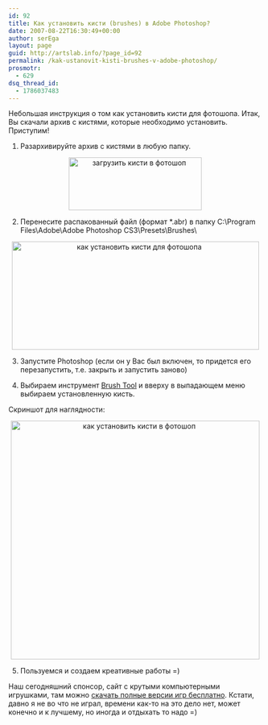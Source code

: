```yaml
---
id: 92
title: Как установить кисти (brushes) в Adobe Photoshop?
date: 2007-08-22T16:30:49+00:00
author: serEga
layout: page
guid: http://artslab.info/?page_id=92
permalink: /kak-ustanovit-kisti-brushes-v-adobe-photoshop/
prosmotr:
  - 629
dsq_thread_id:
  - 1786037483
---
```

Небольшая инструкция о том как установить кисти для фотошопа. Итак, Вы скачали архив с кистями, которые необходимо установить. Приступим!

1. Разархивируйте архив с кистями в любую папку.

<center>
  <a href="{{site.img_cdn}}/install_brushes_to_photosho2p.jpg"><img src="{{site.img_cdn}}/install_brushes_to_photosho2p.jpg" alt="загрузить кисти в фотошоп" title="install_brushes_to_photosho2p" width="264" height="105" class="alignnone size-full wp-image-2161" /></a>
</center>

2. Перенесите распакованный файл (формат *.abr) в папку C:\Program Files\Adobe\Adobe Photoshop CS3\Presets\Brushes\

<center>
  <a href="{{site.img_cdn}}/install_brushes_to_photoshop.jpg"><img src="{{site.img_cdn}}/install_brushes_to_photoshop.jpg" alt="как установить кисти для фотошопа" title="install_brushes_to_photoshop" width="491" height="215" class="alignnone size-full wp-image-2160" srcset="{{site.img_cdn}}/install_brushes_to_photoshop.jpg 491w, {{site.img_cdn}}/install_brushes_to_photoshop-300x131.jpg 300w" sizes="(max-width: 491px) 100vw, 491px" /></a>
</center>

3. Запустите Photoshop (если он у Вас был включен, то придется его перезапустить, т.е. закрыть и запустить заново)

4. Выбираем инструмент <u>Brush Tool</u> и вверху в выпадающем меню выбираем установленную кисть.

Скриншот для наглядности:

<center>
  <img src="{{site.img_cdn}}/ustanowka_kistei_v_photoshop.png" alt="как установить кисти в фотошоп" title="ustanowka_kistei_v_photoshop" width="494" height="474" class="alignnone size-full wp-image-2149" srcset="{{site.img_cdn}}/ustanowka_kistei_v_photoshop.png 494w, {{site.img_cdn}}/ustanowka_kistei_v_photoshop-300x287.png 300w" sizes="(max-width: 494px) 100vw, 494px" />
</center>

5. Пользуемся и создаем креативные работы =)



Наш сегодняшний спонсор, сайт с крутыми компьютерными игрушками, там можно [скачать полные версии игр бесплатно](http://www.igryshki.org/). Кстати, давно я не во что не играл, времени как-то на это дело нет, может конечно и к лучшему, но иногда и отдыхать то надо =)
